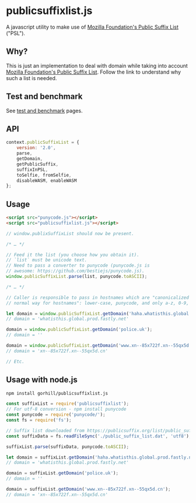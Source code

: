 # publicsuffixlist.js

A javascript utility to make use of [Mozilla Foundation's Public Suffix
List](http://publicsuffix.org) ("PSL").

## Why?

This is just an implementation to deal with domain while taking into account
[Mozilla Foundation's Public Suffix List](http://publicsuffix.org). Follow
the link to understand why such a list is needed.

## Test and benchmark

See [test and benchmark](https://gorhill.github.io/publicsuffixlist.js/) pages.

## API
```js
context.publicSuffixList = {
    version: '2.0',
    parse,
    getDomain,
    getPublicSuffix,
    suffixInPSL,
    toSelfie, fromSelfie,
    disableWASM, enableWASM
};
```
## Usage

```html
<script src="punycode.js"></script>
<script src="publicsuffixlist.js"></script>
```
```js
// window.publixSuffixList should now be present.

/* … */

// Feed it the list (you choose how you obtain it).
// `list` must be unicode text.
// Need to pass a converter to punycode (punycode.js is
// awesome: https://github.com/bestiejs/punycode.js).
window.publicSuffixList.parse(list, punycode.toASCII);

/* … */

// Caller is responsible to pass in hostnames which are "canonicalized in the
// normal way for hostnames": lower-case, punycode, and only a-z, 0-9, -, .

let domain = window.publicSuffixList.getDomain('haha.whatisthis.global.prod.fastly.net');
// domain = 'whatisthis.global.prod.fastly.net'

domain = window.publicSuffixList.getDomain('police.uk');
// domain = ''

domain = window.publicSuffixList.getDomain('www.xn--85x722f.xn--55qx5d.cn');
// domain = 'xn--85x722f.xn--55qx5d.cn'

// Etc.
```

## Usage with node.js

```sh
npm install gorhill/publicsuffixlist.js
```
```js
const suffixList = require('publicsuffixlist');
// For utf-8 conversion - npm install punycode
const punycode = require('punycode/'); 
const fs = require('fs');

// Suffix list downloaded from https://publicsuffix.org/list/public_suffix_list.dat
const suffixData = fs.readFileSync('./public_suffix_list.dat', 'utf8');

suffixList.parse(suffixData, punycode.toASCII);

let domain = suffixList.getDomain('haha.whatisthis.global.prod.fastly.net');
// domain = 'whatisthis.global.prod.fastly.net'

domain = suffixList.getDomain('police.uk');
// domain = ''

domain = suffixList.getDomain('www.xn--85x722f.xn--55qx5d.cn');
// domain = 'xn--85x722f.xn--55qx5d.cn'

```
